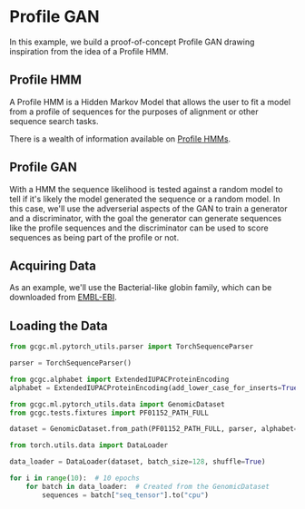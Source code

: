 # Profile GAN

In this example, we build a proof-of-concept Profile GAN drawing inspiration from the idea of a
Profile HMM.

## Profile HMM

A Profile HMM is a Hidden Markov Model that allows the user to fit a model from a profile of
sequences for the purposes of alignment or other sequence search tasks.

There is a wealth of information available on [Profile HMMs](https://en.wikipedia.org/wiki/HMMER#Profile_HMMs).

## Profile GAN

With a HMM the sequence likelihood is tested against a random model to tell if it's likely the model
generated the sequence or a random model. In this case, we'll use the adverserial aspects of the GAN
to train a generator and a discriminator, with the goal the generator can generate sequences like
the profile sequences and the discriminator can be used to score sequences as being part of the
profile or not.

## Acquiring Data

As an example, we'll use the Bacterial-like globin family, which can be downloaded from [EMBL-EBI](https://pfam.xfam.org/family/PF01152#tabview=tab0).

## Loading the Data

```python
from gcgc.ml.pytorch_utils.parser import TorchSequenceParser

parser = TorchSequenceParser()

from gcgc.alphabet import ExtendedIUPACProteinEncoding
alphabet = ExtendedIUPACProteinEncoding(add_lower_case_for_inserts=True)

from gcgc.ml.pytorch_utils.data import GenomicDataset
from gcgc.tests.fixtures import PF01152_PATH_FULL

dataset = GenomicDataset.from_path(PF01152_PATH_FULL, parser, alphabet=alphabet)

from torch.utils.data import DataLoader

data_loader = DataLoader(dataset, batch_size=128, shuffle=True)

for i in range(10):  # 10 epochs
    for batch in data_loader:  # Created from the GenomicDataset
        sequences = batch["seq_tensor"].to("cpu")
```
